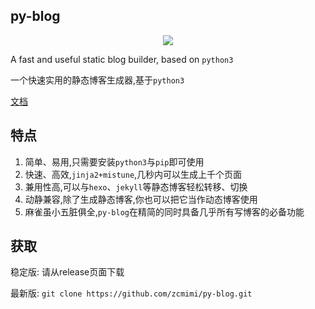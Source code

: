 ## py-blog

<center><img src="https://py-blog.zcmimi.top/img/Pb.svg"></center>

A fast and useful static blog builder, based on `python3`

一个快速实用的静态博客生成器,基于`python3`

[文档](https://py-blog.zcmimi.top/)

## 特点

1. 简单、易用,只需要安装`python3`与`pip`即可使用
2. 快速、高效,`jinja2+mistune`,几秒内可以生成上千个页面
3. 兼用性高,可以与`hexo`、`jekyll`等静态博客轻松转移、切换
4. 动静兼容,除了生成静态博客,你也可以把它当作动态博客使用
5. 麻雀虽小五脏俱全,`py-blog`在精简的同时具备几乎所有写博客的必备功能

## 获取

稳定版: 请从release页面下载

最新版: `git clone https://github.com/zcmimi/py-blog.git`